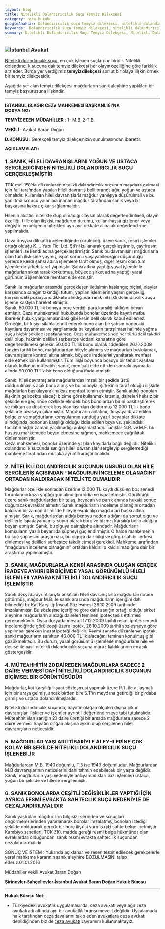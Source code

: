 ```yaml
---
layout: blog
title: Nitelikli Dolandırıcılık Suçu Temyiz Dilekçesi
category: ceza-hukuku
googleAnahtar: Dolandırıcılık suçu temyiz dilekçesi, nitelikli dolandırıcılık suçu temyiz dilekçesi,  Ceza avukatı, avukat, ağır ceza avukatı, istanbul avukat, hukuk bürosu
keywords:  Dolandırıcılık suçu temyiz dilekçesi, nitelikli dolandırıcılık suçu temyiz dilekçesi,  Ceza avukatı, avukat, ağır ceza avukatı, istanbul avukat, hukuk bürosu
summary: Nitelikli Dolandırıcılık Suçu Temyiz Dilekçesi, Nitelikli Dolandırıcılık Suçu Temyiz Başvuru Dilekçesi, Avukat
---
```


### ![İstanbul Avukat](https://camo.githubusercontent.com/13373406ebef2b73501526673f46a6e545df1173/687474703a2f2f692e68697a6c69726573696d2e636f6d2f47527a4150762e6a7067 "İstanbul Avukat")

[Nitelikli dolandırıcılık suçu,](https://barandogan.av.tr/blog/ceza-hukuku/nitelikli-dolandiricilik-sucu-cezasi.html) en çok işlenen suçlardan biridir. Nitelikli dolandırıcılık suçuna dair temyiz dilekçesi her olayın özelliğine göre farklılık arz eder. Burda yer verdiğimiz **temyiz dilekçesi** somut bir olaya ilişkin örnek bir temyiz dilekçesidir.

Aşağıda yer alan  temyiz dilekçesi mağdurların sanık aleyhine yaptıkları bir temyiz başvurusuna ilişkindir.

______________________________________________________________________________________________________________________________________



**İSTANBUL 18.AĞIR CEZA MAHKEMESİ BAŞKANLIĞI’NA**               
**DOSYA NO		:** 

**TEMYİZ EDEN**
**MÜDAHİLLER**	: 1- M.B, 2-T.B.

**VEKİLİ**		: Avukat Baran Doğan 

**D.KONUSU**		: Gerekçeli temyiz dilekçemizin sunulmasından ibarettir.

**AÇIKLAMALAR	:**		

### 1.	SANIK, HİLELİ DAVRANIŞLARINI YOĞUN VE USTACA SERGİLEDİĞİNDEN NİTELİKLİ DOLANDIRICILIK SUÇU GERÇEKLEŞMİŞTİR

TCK md. 158’de düzenlenen nitelikli dolandırıcılık suçunun meydana gelmesi için fail tarafından yapılan hileli davranış belli oranda ağır, yoğun ve ustaca olmalıdır. Kullanılan hileli davranışlarla mağdur yanılgıya düşürülmeli ve bu yanıltma sonucu yalanlara inanan mağdur tarafından sanık veya bir başkasına haksız çıkar sağlanmalıdır.

Hilenin aldatıcı nitelikte olup olmadığı olaysal olarak değerlendirilmeli, olayın özelliği, fiille olan ilişkisi, mağdurun durumu, kullanılmışsa gizlenen veya değiştirilen belgenin nitelikleri ayrı ayrı dikkate alınarak değerlendirme yapılmalıdır.

Dava dosyası dikkatli incelendiğinde görüleceği üzere sanık, resmi işlemleri ortağı olduğu K.... Yapı Tic. Ltd. Şti’ni kullanarak gerçekleştirmiş, gayriresmi işlemleri ise kendi adına  gerçekleştirmiştir. Sanık bu davranışını mağdurlarla olan tüm ilişkisine yaymış, ispat sorunu yaşayabileceğini düşündüğü yerlerde kendi şahsı adına işlemlere taraf olmuş, diğer resmi olan tüm işlemlerde şirketi taraf yapmıştır. Şahsı adına yaptığı yasal işlemlerle mağdurları sıkıştırarak korkutmuş, böylece şirket adına yaptığı yasal görünümlü işlemlerde menfaat elde etmiştir. 					

Sanık ile mağdurlar arasında gerçekleşen iletişimin başlangıç biçimi, olaylar karşısında sanığın takındığı tutum, yapılan işlemlerin yaşam gerçekliği karşısındaki pozisyonu dikkate alındığında sanık nitelikli dolandırıcılık suçu işleme kastıyla hareket etmiştir.															         
Sanık, 50.000 TL’lik bonoyu borç verdiği para karşılığı aldığını beyan etmiştir. Ceza muhakemesi hukukunda bonolar üzerinde kayıtlı matbu ibareler hukuk yargılamasındaki gibi kesin delil olarak kabul edilemez. Örneğin, bir kişiyi silahla tehdit ederek bono alan bir şahsın bonodaki kayıtlara dayanması ve yargılamada bu kayıtların tartışılması halinde yağma suçu hiçbir şekilde ispatlanamaz. Ceza muhakemesinde her türlü delil takdiri delil olup, hakimin delilleri serbestçe vicdani kanaatine göre değerlendirmesi gerekir. 50.000 TL’lik bono olarak addedilen 26.10.2009 tanzim tarihli bono, mağdurlardan hileyle alınmış ve mağdurları baskılamak, davranışlarını kontrol altına almak, böylece iradelerini yanıltarak menfaat elde etmek için kullanılmıştır. Tüm ilişki boyunca bonoyu bir tehdit vasıtası olarak kullanan müteahhit sanık, menfaati elde ettikten sonraki aşamada elinde 50.000 TL’lik bir bono olduğunu ifade etmiştir.

Sanık, hileli davranışlarla mağdurlardan imzalı bir şekilde üstü doldurulmamış açık bono almış ve bu bonoyla, şirketinin taraf olduğu ilişkide mağdurları baskılayarak haksız menfaat temin etmiştir.  Sanık aldığı bonoları ilişkinin gelecekte alacağı biçime göre kullanmak istemiş, daireleri haksız bir şekilde ele geçirince özellikle elindeki boş bonolardan birini basitleştirerek ve miktarı da düşürerek boş olan kısımları doldurmuş 12.000 TL’lik bono şeklinde piyasaya çıkarmıştır. Mağdurların anlatımı, dosyaya ibraz edilen belgeler ve mağdurların komşularının sunduğu yazılı beyanlar dikkate alındığında; bononun karşılığı olduğu iddia edilen boya vs. şeklindeki tadilatın hiçbir zaman yapılmadığı anlaşılmaktadır. Tanıklar N.R. ve M.F. bu hususu mahkemede beyan etmesine rağmen, mahkemece çağrılarak dinlenmemiştir. 												                                                                               
Ceza mahkemesi, bonolar üzerinde yazılan kayıtlarla bağlı değildir. Nitelikli dolandırıcılık suçunda sanığın hileli davranışlar sergileyip sergilemediği mahkeme tarafından mutlaka ayrıntılı araştırılmalıdır. 

### 2.	NİTELİKLİ DOLANDIRICILIK SUÇUNUN UNSURU OLAN HİLE SERGİLENİŞ AÇISINDAN “MAĞDURUN İNCELEME OLANAĞINI” ORTADAN KALDIRACAK NİTELİKTE OLMALIDIR	                                                                                                                                        
Mağdurlar özellikle sonradan üzerine 12.000 TL kaydı düşülen boş senedi torunlarının kaza yaptığı gün alındığını iddia ve ispat etmiştir. Görüldüğü üzere sanık mağdurlardan bir telaş, heyecan ve panik anında hukuki sonuç doğuracak evraklar almıştır. Sanık mağdurların inceleme olanağını ortadan kaldıran bir zaman diliminde hileyle evrak alıp mağdurları baskı altına almıştır. Sanık, mağdurlardan aldığı bonoyu neden aldığını da somut olgu ve delillerle ispatlayamamış, soyut olarak borç ve hizmet karşılığı bono aldığını beyan etmiştir. Sanık, bu olguya dair şüphe altındadır. Mağdurların komşularını yazılı beyanı da şüpheyi güçlendirmiştir.  O halde mahkemenin bu suç şüphesini araştırması, bu olguya dair bilgi ve görgü sahibi herkesi dinlemesi ve delilleri serbestçe takdir etmesi gerekirdi. Mahkeme tarafından “mağdurun inceleme olanağının” ortadan kaldırılıp kaldırılmadığına dair bir araştırma yapılmamıştır.			 


### 3.	SANIK, MAĞDURLARLA KENDİ ARASINDA OLUŞAN GERÇEK İRADEYE AYKIRI BİR BİÇİMDE YASAL GÖRÜNÜMLÜ HİLELİ İŞLEMLER YAPARAK NİTELİKLİ DOLANDIRICILIK SUÇU İŞLEMİŞTİR												                                                                                                                                              
Sanık dosyada ayrıntılarıyla anlatılan hileli davranışlarla mağdurları notere götürmüş, mağdur M.B. ile sanık arasında mağdurların içeriğini dahi bilmediği bir Kat Karşılığı İnşaat Sözleşmesi 26.10.2009 tarihinde imzalanmıştır. Bu sözleşme içeriğine göre dahi sanığın ortağı olduğu şirket aleyhine mağdurların alacağı daireleri teminen ipotek tesis ettirmesi gerekmektedir.											                                                                     Oysa dosyada mevcut 17.12.2009 tarihli resmi ipotek senedi incelendiğinde görüleceği üzere ipotek, 26.10.2009 tarihli sözleşmeye göre yapılması gereken inşaat ipoteği değildir. Resmi senetle düzenlenen ipotek, sanki mağdurların sanıktan 40.000 TL’lik alacağını teminen konulmuş gibi gözükmektedir. Bu durum, yasal görünümlü işlemlerle mağdurların hile ve desise ile nasıl nitelikli dolandırıcılık suçuna maruz kaldıklarının en açık göstergesidir.		

### 4.	MÜTEAHHİTİN 20 DAİREDEN MAĞDURLARA SADECE 2 DAİRE VERMESİ DAHİ NİTELİKLİ DOLANDIRICILIK SUÇUNUN BİÇİMSEL BİR GÖRÜNTÜSÜDÜR

Mağdurlar, kat karşılığı inşaat sözleşmesi yapmak üzere R.T. ile anlaşmak için bir araya gelmiş, ancak birden bire S.T’in meydana getirdiği bir girdaba girmiş ve ustaca dolandırılmışlardır.													              

Nitelikli dolandırıcılık suçunda, hayatın olağan ölçüleri dışına çıkan davranışlar, ilişkiler ve işlemler ayrıntılı değerlendirmeye tabi tutulmalıdır. Müteahhit olan sanığın 20 daire ürettiği bir arsada mağdurlara sadece 2 daire vermesi hayatın olağan akışına aykırı olup sergilenen hileli davranışların neticesidir.			

### 5.	MAĞDURLAR YAŞLARI İTİBARİYLE ALEYHLERİNE ÇOK KOLAY BİR ŞEKİLDE NİTELİKLİ DOLANDIRICILIK SUÇU İŞLENEBİLİR		

Mağdurlardan M.B. 1940 doğumlu, T.B ise 1949 doğumludur. 	Mağdurlardan M.B davranışlarının neticelerini dahi tahmin edebilecek 	bir yaşta değildir. Sanık, mağdurların yaşı nedeniyle anlayamadıkları bazı 	işlemleri ustaca, yoğun bir şekilde ve hileyle sergilemiştir.																																																					
### 6. SANIK BONOLARDA ÇEŞİTLİ DEĞİŞİKLİKLER YAPTIĞI İÇİN AYRICA 	RESMİ EVRAKTA SAHTECLİK SUÇU NEDENİYLE DE 	CEZALANDIRILMALIDIR	

Sanık yaşlı olan mağdurların bilgisizliklerinden ve sonuçları öngörmemelerinden 	yararlanarak bonolar imzalatmış, bonoları istediği şekilde doldurarak gerçek bir 	borç ilişkisi varmış gibi sahte belge üretmiştir. Kambiyo senetleri, TCK 210. 	madde gereği resmi belge hükmünde olan evraklardan olduğundan, sanık resmi 	evrakta sahtecilik suçundan cezalandırılmalıdır.

SONUÇ VE İSTEM 	: Yukarıda açıklanan ve resen tespit edilecek gerekçelerle yerel mahkeme kararının sanık aleyhine	BOZULMASINI talep ederiz.01.01.2016


Müdahiller Vekili Avukat Baran Doğan				


**Şirinevler-Bahçelievler-İstanbul Avukat Baran Doğan Hukuk Bürosu**

______________________________________________________________________________________________________________________________________

**Hukuk Bürosu Not:**

* Türkiye’deki avukatlık uygulamasında, ceza avukatı veya ağır ceza avukatı adı altında ayrı bir avukatlık branşı mevcut değildir. Uygulamada halk tarafından ceza davalarını takip eden avukatlara ceza avukatı denildiğinden biz de [ceza avukatı](https://barandogan.av.tr/blog/ceza-hukuku/ceza-avukatinin-islevi.html) kavramını kullanmaktayız.


